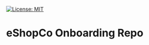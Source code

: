 [![License: MIT](https://img.shields.io/badge/License-MIT-yellow.svg)](LICENSE)
# eShopCo Onboarding Repo
